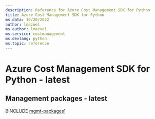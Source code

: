 ```yaml
---
description: Reference for Azure Cost Management SDK for Python
title: Azure Cost Management SDK for Python
ms.data: 10/20/2022
author: lmazuel
ms.author: lmazuel
ms.service: costmanagement
ms.devlang: python
ms.topic: reference
---
```

# Azure Cost Management SDK for Python - latest

## Management packages - latest
[!INCLUDE [mgmt-packages](cost-management-mgmt-index.md)]